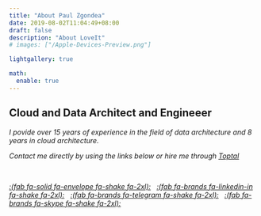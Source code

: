 ```yaml
---
title: "About Paul Zgondea"
date: 2019-08-02T11:04:49+08:00
draft: false
description: "About LoveIt"
# images: ["/Apple-Devices-Preview.png"]

lightgallery: true

math:
  enable: true
---
```


## Cloud and Data Architect and Engineeer ##
*I povide over 15 years of experience in the field of data architecture and 8 years in cloud architecture.*

*Contact me directly by using the links below or hire me through [Toptal](https://www.toptal.com/resume/paul-zgondea)* 

&nbsp;

*[:(fab fa-solid fa-envelope fa-shake fa-2xl):](mailto:paul@zgondea.com)*&nbsp;&nbsp;
*[:(fab fa-brands fa-linkedin-in fa-shake fa-2xl):](https://linkedin.com/in/zgondeapaul)*&nbsp;&nbsp;
*[:(fab fa-brands fa-telegram fa-shake fa-2xl):](https://t.me/ZVPalu)*&nbsp;&nbsp;
*[:(fab fa-brands fa-skype fa-shake fa-2xl):](skype:%25!%28EXTRA%20string=paul.zgondea%29)*&nbsp;&nbsp;


